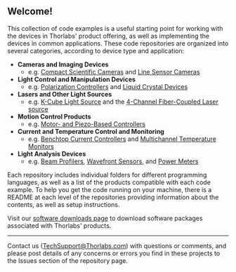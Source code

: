 Welcome!
------

This collection of code examples is a useful starting point for working with the devices in Thorlabs' product offering, as well as implementing the devices in common applications. These code repositories are organized into several categories, according to device type and application:

* **Cameras and Imaging Devices**
  * e.g. [Compact Scientific Cameras](https://www.thorlabs.com/newgrouppage9.cfm?objectgroup_id=13243) and [Line Sensor Cameras](https://www.thorlabs.com/thorproduct.cfm?partnumber=LC100&pn=LC100)
* **Light Control and Manipulation Devices**
  * e.g. [Polarization Controllers](https://www.thorlabs.com/newgrouppage9.cfm?objectgroup_id=12896) and [Liquid Crystal Devices](https://www.thorlabs.com/newgrouppage9.cfm?objectgroup_id=8983)    
* **Lasers and Other Light Sources**
  * e.g. [K-Cube Light Source](https://www.thorlabs.com/newgrouppage9.cfm?objectgroup_id=2922) and the [4-Channel Fiber-Coupled Laser source](https://www.thorlabs.com/newgrouppage9.cfm?objectgroup_id=3800)
* **Motion Control Products**
  * e.g. [Motor- and Piezo-Based Controllers](https://www.thorlabs.com/navigation.cfm?guide_id=2060)
* **Current and Temperature Control and Monitoring**
  * e.g. [Benchtop Current Controllers](https://www.thorlabs.com/newgrouppage9.cfm?objectgroup_ID=4053&pn=LDC4005) and [Multichannel Temperature Monitors](https://www.thorlabs.com/newgrouppage9.cfm?objectgroup_id=14285&pn=UPTEMP)
* **Light Analysis Devices**
  * e.g. [Beam Profilers](https://www.thorlabs.com/newgrouppage9.cfm?objectgroup_id=3483), [Wavefront Sensors](https://www.thorlabs.com/newgrouppage9.cfm?objectgroup_ID=5287), and [Power Meters](https://www.thorlabs.com/navigation.cfm?guide_ID=37) 


Each repository includes individual folders for different programming languages, as well as a list of the products compatible with each code example. To help you get the code running on your machine, there is a README at each level of the repositories providing information about the contents, as well as setup instructions. 

Visit our [software downloads page](http://www.thorlabs.com/navigation.cfm?guide_id=2191) to download software packages associated with Thorlabs' products.

------

Contact us (TechSupport@Thorlabs.com) with questions or comments, and please post details of any concerns or errors you find in these projects to the Issues section of the repository page.

